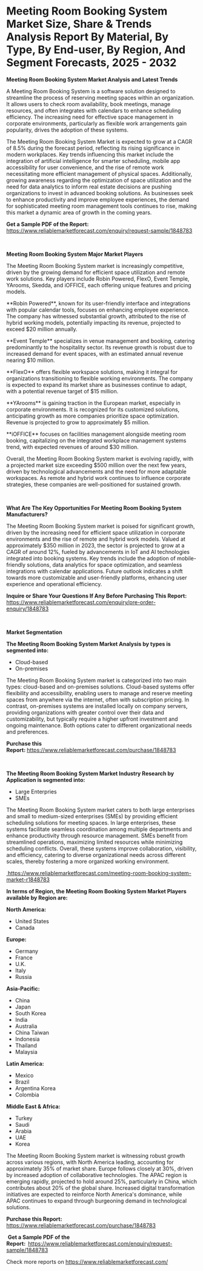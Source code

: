 <p><h1>Meeting Room Booking System Market Size, Share & Trends Analysis Report By Material, By Type, By End-user, By Region, And Segment Forecasts, 2025 - 2032</h1></p><p><strong>Meeting Room Booking System Market Analysis and Latest Trends</strong></p>
<p><p>A Meeting Room Booking System is a software solution designed to streamline the process of reserving meeting spaces within an organization. It allows users to check room availability, book meetings, manage resources, and often integrates with calendars to enhance scheduling efficiency. The increasing need for effective space management in corporate environments, particularly as flexible work arrangements gain popularity, drives the adoption of these systems.</p><p>The Meeting Room Booking System Market is expected to grow at a CAGR of 8.5% during the forecast period, reflecting its rising significance in modern workplaces. Key trends influencing this market include the integration of artificial intelligence for smarter scheduling, mobile app accessibility for user convenience, and the rise of remote work necessitating more efficient management of physical spaces. Additionally, growing awareness regarding the optimization of space utilization and the need for data analytics to inform real estate decisions are pushing organizations to invest in advanced booking solutions. As businesses seek to enhance productivity and improve employee experiences, the demand for sophisticated meeting room management tools continues to rise, making this market a dynamic area of growth in the coming years.</p></p>
<p><strong>Get a Sample PDF of the Report:&nbsp;</strong> <a href="https://www.reliablemarketforecast.com/enquiry/request-sample/1848783?utm_campaign=2730&utm_medium=2&utm_source=Github&utm_content=ia&utm_term=11032025&utm_id=meeting-room-booking-system">https://www.reliablemarketforecast.com/enquiry/request-sample/1848783</a></p>
<p>&nbsp;</p>
<p><strong>Meeting Room Booking System Major Market Players</strong></p>
<p><p>The Meeting Room Booking System market is increasingly competitive, driven by the growing demand for efficient space utilization and remote work solutions. Key players include Robin Powered, FlexO, Event Temple, YArooms, Skedda, and iOFFICE, each offering unique features and pricing models.</p><p>**Robin Powered**, known for its user-friendly interface and integrations with popular calendar tools, focuses on enhancing employee experience. The company has witnessed substantial growth, attributed to the rise of hybrid working models, potentially impacting its revenue, projected to exceed $20 million annually.</p><p>**Event Temple** specializes in venue management and booking, catering predominantly to the hospitality sector. Its revenue growth is robust due to increased demand for event spaces, with an estimated annual revenue nearing $10 million.</p><p>**FlexO** offers flexible workspace solutions, making it integral for organizations transitioning to flexible working environments. The company is expected to expand its market share as businesses continue to adapt, with a potential revenue target of $15 million.</p><p>**YArooms** is gaining traction in the European market, especially in corporate environments. It is recognized for its customized solutions, anticipating growth as more companies prioritize space optimization. Revenue is projected to grow to approximately $5 million.</p><p>**iOFFICE** focuses on facilities management alongside meeting room booking, capitalizing on the integrated workplace management systems trend, with expected revenues of around $30 million.</p><p>Overall, the Meeting Room Booking System market is evolving rapidly, with a projected market size exceeding $500 million over the next few years, driven by technological advancements and the need for more adaptable workspaces. As remote and hybrid work continues to influence corporate strategies, these companies are well-positioned for sustained growth.</p></p>
<p>&nbsp;</p>
<p><strong>What Are The Key Opportunities For Meeting Room Booking System Manufacturers?</strong></p>
<p><p>The Meeting Room Booking System market is poised for significant growth, driven by the increasing need for efficient space utilization in corporate environments and the rise of remote and hybrid work models. Valued at approximately $350 million in 2023, the sector is projected to grow at a CAGR of around 12%, fueled by advancements in IoT and AI technologies integrated into booking systems. Key trends include the adoption of mobile-friendly solutions, data analytics for space optimization, and seamless integrations with calendar applications. Future outlook indicates a shift towards more customizable and user-friendly platforms, enhancing user experience and operational efficiency.</p></p>
<p><strong>Inquire or Share Your Questions If Any Before Purchasing This Report:</strong> <a href="https://www.reliablemarketforecast.com/enquiry/pre-order-enquiry/1848783?utm_campaign=2730&utm_medium=2&utm_source=Github&utm_content=ia&utm_term=11032025&utm_id=meeting-room-booking-system">https://www.reliablemarketforecast.com/enquiry/pre-order-enquiry/1848783</a></p>
<p>&nbsp;</p>
<p><strong>Market Segmentation</strong></p>
<p><strong>The Meeting Room Booking System Market Analysis by types is segmented into:</strong></p>
<p><ul><li>Cloud-based</li><li>On-premises</li></ul></p>
<p><p>The Meeting Room Booking System market is categorized into two main types: cloud-based and on-premises solutions. Cloud-based systems offer flexibility and accessibility, enabling users to manage and reserve meeting spaces from anywhere via the internet, often with subscription pricing. In contrast, on-premises systems are installed locally on company servers, providing organizations with greater control over their data and customizability, but typically require a higher upfront investment and ongoing maintenance. Both options cater to different organizational needs and preferences.</p></p>
<p><strong>Purchase this Report:&nbsp;</strong><a href="https://www.reliablemarketforecast.com/purchase/1848783?utm_campaign=2730&utm_medium=2&utm_source=Github&utm_content=ia&utm_term=11032025&utm_id=meeting-room-booking-system">https://www.reliablemarketforecast.com/purchase/1848783</a></p>
<p>&nbsp;</p>
<p><strong>The Meeting Room Booking System Market Industry Research by Application is segmented into:</strong></p>
<p><ul><li>Large Enterpries</li><li>SMEs</li></ul></p>
<p><p>The Meeting Room Booking System market caters to both large enterprises and small to medium-sized enterprises (SMEs) by providing efficient scheduling solutions for meeting spaces. In large enterprises, these systems facilitate seamless coordination among multiple departments and enhance productivity through resource management. SMEs benefit from streamlined operations, maximizing limited resources while minimizing scheduling conflicts. Overall, these systems improve collaboration, visibility, and efficiency, catering to diverse organizational needs across different scales, thereby fostering a more organized working environment.</p></p>
<p><a href="https://www.reliablemarketforecast.com/meeting-room-booking-system-market-r1848783?utm_campaign=2730&utm_medium=2&utm_source=Github&utm_content=ia&utm_term=11032025&utm_id=meeting-room-booking-system">&nbsp;https://www.reliablemarketforecast.com/meeting-room-booking-system-market-r1848783</a></p>
<p><strong>In terms of Region, the Meeting Room Booking System Market Players available by Region are:</strong></p>
<p>
    <p> <strong> North America: </strong>
        <ul>
            <li>United States</li>
            <li>Canada</li>
        </ul>
        </p> 
    <p> <strong> Europe: </strong>
        <ul>
            <li>Germany</li>
            <li>France</li>
            <li>U.K.</li>
            <li>Italy</li>
            <li>Russia</li>
        </ul>
        </p> 
    <p> <strong> Asia-Pacific: </strong>
        <ul>
            <li>China</li>
            <li>Japan</li>
            <li>South Korea</li>
            <li>India</li>
            <li>Australia</li>
            <li>China Taiwan</li>
            <li>Indonesia</li>
            <li>Thailand</li>
            <li>Malaysia</li>
        </ul>
        </p> 
    <p> <strong> Latin America: </strong>
        <ul>
            <li>Mexico</li>
            <li>Brazil</li>
            <li>Argentina Korea</li>
            <li>Colombia</li>
        </ul>
        </p> 
    <p> <strong> Middle East & Africa: </strong>
        <ul>
            <li>Turkey</li>
            <li>Saudi</li>
            <li>Arabia</li>
            <li>UAE</li>
            <li>Korea</li>
        </ul>
    </p>
    </p>
<p><p>The Meeting Room Booking System market is witnessing robust growth across various regions, with North America leading, accounting for approximately 35% of market share. Europe follows closely at 30%, driven by increased adoption of collaborative technologies. The APAC region is emerging rapidly, projected to hold around 25%, particularly in China, which contributes about 20% of the global share. Increased digital transformation initiatives are expected to reinforce North America's dominance, while APAC continues to expand through burgeoning demand in technological solutions.</p></p>
<p><strong>Purchase this Report: </strong><a href="https://www.reliablemarketforecast.com/purchase/1848783?utm_campaign=2730&utm_medium=2&utm_source=Github&utm_content=ia&utm_term=11032025&utm_id=meeting-room-booking-system">https://www.reliablemarketforecast.com/purchase/1848783</a></p>
<p>&nbsp;<strong>Get a Sample PDF of the Report:&nbsp;&nbsp;</strong><a href="https://www.reliablemarketforecast.com/enquiry/request-sample/1848783?utm_campaign=2730&utm_medium=2&utm_source=Github&utm_content=ia&utm_term=11032025&utm_id=meeting-room-booking-system">https://www.reliablemarketforecast.com/enquiry/request-sample/1848783</a></p>
<p><strong></strong></p>
<p>Check more reports on <a href="https://www.reliablemarketforecast.com/?utm_campaign=2730&utm_medium=2&utm_source=Github&utm_content=ia&utm_term=11032025&utm_id=meeting-room-booking-system">https://www.reliablemarketforecast.com/</a></p>